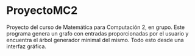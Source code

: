 # ProyectoMC2
Proyecto del curso de Matemática para Computación 2, en grupo. Este programa genera un grafo con entradas proporcionadas por el usuario y encuentra el árbol generador minimal del mismo. Todo esto desde una interfaz gráfica.
